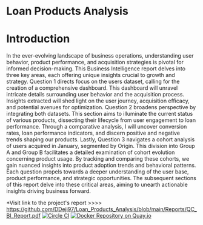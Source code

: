 # Loan Products Analysis

# Introduction
In the ever-evolving landscape of business operations, understanding user behavior, product performance, and acquisition
strategies is pivotal for informed decision-making. This Business Intelligence report delves into three key areas, each offering
unique insights crucial to growth and strategy.
Question 1 directs focus on the users dataset, calling for the creation of a comprehensive dashboard. This dashboard will
unravel intricate details surrounding user behavior and the acquisition process. Insights extracted will shed light on the user
journey, acquisition efficacy, and potential avenues for optimization.
Question 2 broadens perspective by integrating both datasets. This section aims to illuminate the current status of various
products, dissecting their lifecycle from user engagement to loan performance. Through a comparative analysis, I will
uncover conversion rates, loan performance indicators, and discern positive and negative trends shaping our products.
Lastly, Question 3 navigates a cohort analysis of users acquired in January, segmented by Origin. This division into Group A
and Group B facilitates a detailed examination of cohort evolution concerning product usage. By tracking and comparing these
cohorts, we gain nuanced insights into product adoption trends and behavioral patterns.
Each question propels towards a deeper understanding of the user base, product performance, and strategic opportunities. The
subsequent sections of this report delve into these critical areas, aiming to unearth actionable insights driving business
forward.

*Visit link to the project's report  >>>>   https://github.com/DDeji97/Loan_Products_Analysis/blob/main/Reports/QC_BI_Report.pdf
[![Circle CI](https://circleci.com/gh/sameersbn/docker-mysql.svg?style=svg)](https://circleci.com/gh/sameersbn/docker-mysql) [![Docker Repository on Quay.io](https://quay.io/repository/sameersbn/mysql/status "Docker Repository on Quay.io")](https://quay.io/repository/sameersbn/mysql)
